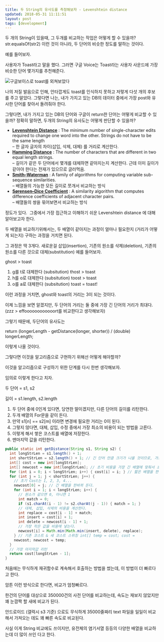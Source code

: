 ```yaml
---
title: 두 String의 유사도를 측정해보자 - Levenshtein distance
updated: 2018-05-31 11:11:51
layout: post
tags: [development]
---
```


두 개의 String이 있을때, 그 두개를 비교하는 작업은 어떻게 할 수 있을까?
str.equalsOf(str2) 이런 것이 아니라, 두 단어의 비슷한 정도를 말하는 것이다.

예를 들어보자.

사용자가 Toast라고 말을 했다. 그러면 구글 Voice는 Toast라는 사용자 사운드에 가장 비슷한 단어 몇가지를 추천해준다.

![구글보이스로 toast를 외쳐보았다](/images/2018/05/google_voice_test.png)

나의 저질 발음으로 인해, 안타깝게도 toast를 인식하지 못하고 저렇게 다섯 개의 후보를 주고 말았다.
그렇다면 나는, 내가 가지고 있는 DB의 데이터 중에서 가장 post와 유사한 단어를 찾아서 돌려줘야 한다.


그렇다면, 내가 가지고 있는 DB의 단어와 구글이 return한 단어는 어떻게 비교할 수 있을까?
정확히 말하면, 두개의 String의 유사도는 어떻게 판단할 수 있을까?


- [**Levenshtein Distance**](http://en.wikipedia.org/wiki/Levenshtein_distance) : The minimum number of single-character edits required to change one word into the other. Strings do not have to be the same length  
 – 한 글자 글자의 차이(삽입, 삭제, 대체) 를 거리로 계산한다.
- [**Hamming Distance**](http://en.wikipedia.org/wiki/Hamming_distance) : The number of characters that are different in two equal length strings.  
 – 길이가 같은 두 단어에서 몇개를 대체하면 같아지는지 계산한다. 근데 이미 길이가 같아야 한다는 전재가 있으므로 글러먹음.
- [**Smith–Waterman**](http://en.wikipedia.org/wiki/Smith-Waterman_algorithm) : A family of algorithms for computing variable sub-sequence similarities.  
 – 배열들의 가능한 모든 길이로 쪼개서 비교하는 방식
- [**Sørensen–Dice Coefficient**](http://en.wikipedia.org/wiki/Dice%27s_coefficient) : A similarity algorithm that computes difference coefficients of adjacent character pairs.  
 – 배열들의 쌍을 묶어보면서 비교하는 방식

정도가 있다.  그중에서 가장 접근하고 이해하기 쉬운 Levenshtein distance 에 대해 알아보고자 한다.


두 배열을 비교하기위해서는, 두 배열이 같아지는 과정이 얼마나 필요한지 (거리가 어떻게 되는지) 구하는 과정을 거치면 된다.

그 과정은 딱 3개다. 새로운걸 삽입(insertion), 기존의 원소를 삭제(deletion), 기존의 원소를 다른 것으로 대체(substitution)
예를 들어보자.

ghost > toast

1. g를 t로 대체한다 (subsitution) thost > toast
2. h를 o로 대체한다 (subsitution) toost > toast
3. o를 a로 대체한다 (subsitution) toast = toast!

이런 과정을 거치면, ghost와 toast의 거리는 3이 되는 것이다.

이제 느낌을 보면 알겠지만, 두 단어의 거리는 둘 중에 가장 긴 단어의 거리가 최대다. (zzz > effoooooooooooort를 비교한다고 생각해보자)

그렇기 때문에, 두단어의 유사도는

return (longerLength - getDistance(longer, shorter)) / (double) longerLength;

이렇게 나올 것이다.

그렇다면 이것을 알고리즘으로 구현하기 위해선 어떻게 해야할까?

이것을 알고리즘으로 구성하기 위한 단계를 다시 한번 생각해보자.

임의로 이렇게 한다고 치자.

두 단어 = s1, s2

길이 = s1.length, s2.length

1. 두 단어 중에 0인게 있다면, 당연한 말이겠지만, 다른 단어의 길이를 리턴한다.
2. 두개 배열의 For문을 같이 돈다.
3. 만약 s1[n] == s2[m] 이라면 변경에 필요한 거리는 0이 된다.
4. 그렇지 않다면, 대체, 삽입, 수정 중에서 가장 최소의 비용이 되는 방법을 고른다.
5. 이렇게 해서 쌓은 코스트를 배열에 저장한다.
6. 맨마지막 값을 리턴한다.

```java
public static int getDistance(String s1, String s2) {
  int longStrLen = s1.length() + 1;
  int shortStrLen = s2.length() + 1; // 긴 단어 만큼 크기가 나올 것이므로, 가장 긴단어 에 맞춰 Cost를 계산
  int[] cost = new int[longStrLen];
  int[] newcost = new int[longStrLen]; // 초기 비용을 가장 긴 배열에 맞춰서 초기화 시킨다.
  for (int i = 0; i < longStrLen; i++) { cost[i] = i; } // 짧은 배열을 한바퀴 돈다.
  for (int j = 1; j < shortStrLen; j++) {
    // 초기 Cost는 1, 2, 3, 4...
    newcost[0] = j; // 긴 배열을 한바퀴 돈다.
    for (int i = 1; i < longStrLen; i++) {
      // 원소가 같으면 0, 아니면 1
      int match = 0;
      if (s1.charAt(i - 1) != s2.charAt(j - 1)) { match = 1; }      
      // 대체, 삽입, 삭제의 비용을 계산한다.
      int replace = cost[i - 1] + match;
      int insert = cost[i] + 1;
      int delete = newcost[i - 1] + 1;
      // 가장 작은 값을 비용에 넣는다.
      newcost[i] = Math.min(Math.min(insert, delete), replace);
    } // 기존 코스트 & 새 코스트 스위칭 int[] temp = cost; cost =     
    newcost; newcost = temp;
  }
  // 가장 마지막값 리턴
  return cost[longStrLen - 1];
}
```

처음에는 무식하게 재귀함수로 계속해서 호출하는 방법을 썼는데, 이 방법이 더 빠르다고 한다.

암튼 이런 방식으로 한다면, 비교가 엄청빠르다.

한건의 단어를 대상으로 350000건의 사전 단어를 비교하는데, 속도는 재보지 않았지만 꽤 눈깜짝 할 새에 비교가 된다.

안드로이드 (갤럭시 s3 기준) 으로도 무식하게 35000줄짜리 text 파일을 일일이 비교해서 가져오는 데도 꽤 빠른 속도로 비교된다.

사실 이게 String 비교에도 쓰이지만, 유전체의 염기서열 등등의 다양한 배열을 비교하는데 더 많이 쓰인 다고 한다.
